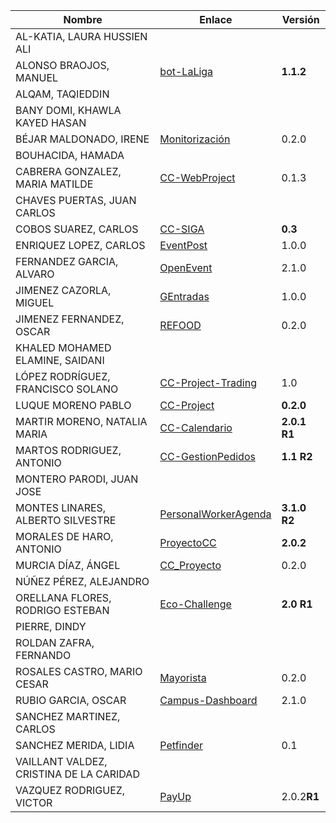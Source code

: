 | Nombre | Enlace | Versión |
|--------|--------|---------|
|AL-KATIA, LAURA HUSSIEN ALI | | |
|ALONSO BRAOJOS, MANUEL |[bot-LaLiga](https://github.com/manuelalonsobraojos/cc-proyecto) | **1.1.2** |
|ALQAM, TAQIEDDIN | | |
|BANY DOMI, KHAWLA KAYED HASAN | | |
|BÉJAR MALDONADO, IRENE |[Monitorización](https://github.com/ibe16/CC-19-20-Proyecto) | 0.2.0 |
|BOUHACIDA, HAMADA | | |
|CABRERA GONZALEZ, MARIA MATILDE | [CC-WebProject](https://github.com/mati3/CC-WebProject) | 0.1.3 |
|CHAVES PUERTAS, JUAN CARLOS | | |
|COBOS SUAREZ, CARLOS | [CC-SIGA](https://github.com/kcobos/CC-SIGA) | **0.3** |
|ENRIQUEZ LOPEZ, CARLOS | [EventPost](https://github.com/carlos-el/EventPost-CCProject) | 1.0.0 |
|FERNANDEZ GARCIA, ALVARO | [OpenEvent](https://github.com/alvarillo89/UGR-CC-Project) | 2.1.0 |
|JIMENEZ CAZORLA, MIGUEL |[GEntradas](https://github.com/iMiguel10/Proyecto-CC) | 1.0.0 |
|JIMENEZ FERNANDEZ, OSCAR | [REFOOD](https://github.com/yoskitar/Cloud-Computing-CC) | 0.2.0 |
|KHALED MOHAMED ELAMINE, SAIDANI | | |
|LÓPEZ RODRÍGUEZ, FRANCISCO SOLANO | [CC-Project-Trading](https://github.com/Solano96/CC-Project-Trading) | 1.0 |
|LUQUE MORENO PABLO | [CC-Project](https://github.com/pabloluque14/CC-Project) | **0.2.0** |
|MARTIR MORENO, NATALIA MARIA | [CC-Calendario](https://github.com/natalia2911/Proyecto-CloudComputing) | **2.0.1 R1** |
|MARTOS RODRIGUEZ, ANTONIO | [CC-GestionPedidos](https://github.com/toniMR/CC-GestionPedidos) | **1.1 R2** |
|MONTERO PARODI, JUAN JOSE | | |
|MONTES LINARES, ALBERTO SILVESTRE | [PersonalWorkerAgenda](https://github.com/albertosml/PersonalWorkerAgenda) | **3.1.0 R2** |
|MORALES DE HARO, ANTONIO | [ProyectoCC](https://github.com/antmordhar/ProyectoCC) | **2.0.2**  |
|MURCIA DÍAZ, ÁNGEL | [CC_Proyecto](https://github.com/NSInductus/CC_Proyecto) | 0.2.0 |
|NÚÑEZ PÉREZ, ALEJANDRO| | |
|ORELLANA FLORES, RODRIGO ESTEBAN | [Eco-Challenge](https://github.com/rodrigo-orellana/eco-challenge) | **2.0 R1** |
|PIERRE, DINDY | | |
|ROLDAN ZAFRA, FERNANDO | | |
|ROSALES CASTRO, MARIO CESAR | [Mayorista](https://github.com/mcrosales/CC-19-20-Proyecto) | 0.2.0|
|RUBIO GARCIA, OSCAR |[Campus-Dashboard](https://github.com/OscarRubioGarcia/CCProyecto) | 2.1.0 |
|SANCHEZ MARTINEZ, CARLOS | | |
|SANCHEZ MERIDA, LIDIA | [Petfinder](https://github.com/lidiasm/ProyectoCC) | 0.1 |
|VAILLANT VALDEZ, CRISTINA DE LA CARIDAD | | |
|VAZQUEZ RODRIGUEZ, VICTOR | [PayUp](https://github.com/Varrrro/pay-up) | 2.0.2**R1** |
